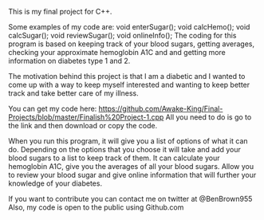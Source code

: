 This is my final project for C++.

Some examples of my code are:
void enterSugar();
void calcHemo();
void calcSugar();
void reviewSugar();
void onlineInfo();
The coding for this program is based on keeping track of your blood sugars, getting averages,
checking your approximate hemoglobin A1C and and getting more information on diabetes type 1 and 2.

The motivation behind this project is that I am a diabetic and I wanted to come up with a way to keep
myself interested and wanting to keep better track and take better care of my illness.


You can get my code here: https://github.com/Awake-King/Final-Projects/blob/master/Finalish%20Project-1.cpp
All you need to do is go to the link and then download or copy the code.


When you run this program, it will give you a list of options of what it can do. Depending on the options that you choose
it will take and add your blood sugars to a list to keep track of them. It can calculate your hemoglobin A1C, give you the 
averages of all your blood sugars. Allow you to review your blood sugar and give online information that will further
your knowledge of your diabetes.

If you want to contribute you can contact me on twitter at @BenBrown955 
Also, my code is open to the public using Github.com
